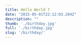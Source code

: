 ```yaml
---
title: Hello World 7
date: "2015-05-01T22:12:03.284Z"
description: ""
thumb: './birthday.jpg'
full: './birthday.jpg'
slug: '/birthday/'
---
```


